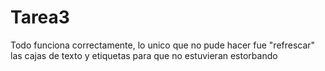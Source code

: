 # Tarea3
Todo funciona correctamente, lo unico que no pude hacer fue "refrescar" las cajas de texto y etiquetas para que no estuvieran estorbando
